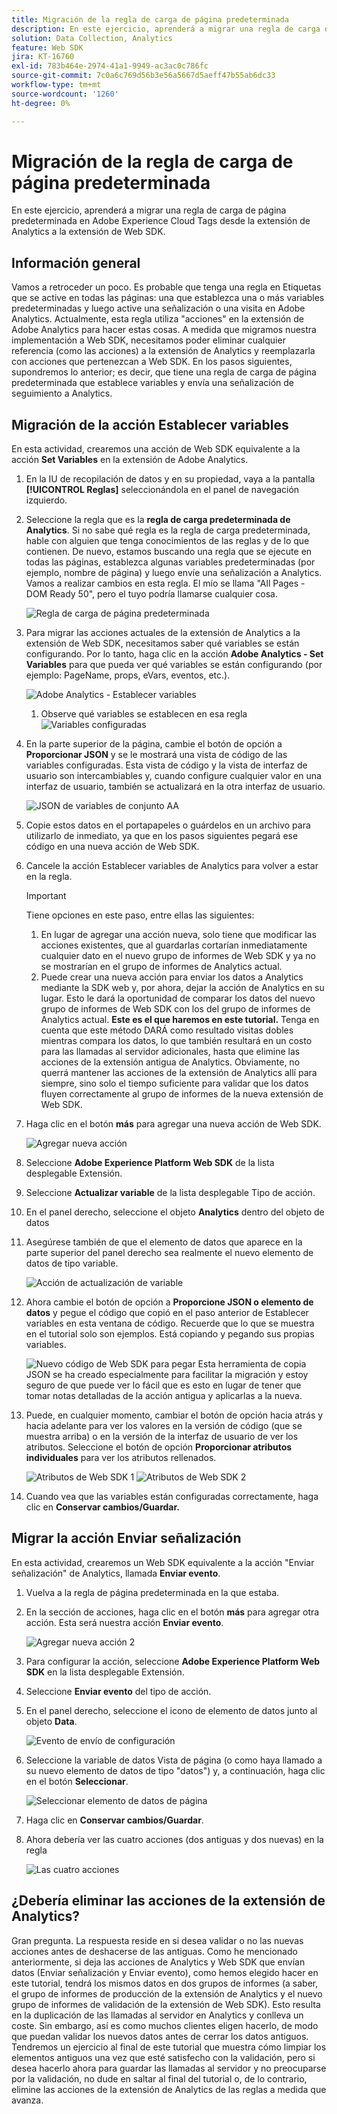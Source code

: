 ```yaml
---
title: Migración de la regla de carga de página predeterminada
description: En este ejercicio, aprenderá a migrar una regla de carga de página predeterminada en Adobe Experience Cloud Tags desde la extensión de Analytics a la extensión de Web SDK.
solution: Data Collection, Analytics
feature: Web SDK
jira: KT-16760
exl-id: 783b464e-2974-41a1-9949-ac3ac0c786fc
source-git-commit: 7c0a6c769d56b3e56a5667d5aeff47b55ab6dc33
workflow-type: tm+mt
source-wordcount: '1260'
ht-degree: 0%

---
```


# Migración de la regla de carga de página predeterminada

En este ejercicio, aprenderá a migrar una regla de carga de página predeterminada en Adobe Experience Cloud Tags desde la extensión de Analytics a la extensión de Web SDK.

## Información general

Vamos a retroceder un poco. Es probable que tenga una regla en Etiquetas que se active en todas las páginas: una que establezca una o más variables predeterminadas y luego active una señalización o una visita en Adobe Analytics. Actualmente, esta regla utiliza &quot;acciones&quot; en la extensión de Adobe Analytics para hacer estas cosas. A medida que migramos nuestra implementación a Web SDK, necesitamos poder eliminar cualquier referencia (como las acciones) a la extensión de Analytics y reemplazarla con acciones que pertenezcan a Web SDK. En los pasos siguientes, supondremos lo anterior; es decir, que tiene una regla de carga de página predeterminada que establece variables y envía una señalización de seguimiento a Analytics.

## Migración de la acción Establecer variables

En esta actividad, crearemos una acción de Web SDK equivalente a la acción **Set Variables** en la extensión de Adobe Analytics.

1. En la IU de recopilación de datos y en su propiedad, vaya a la pantalla **[!UICONTROL Reglas]** seleccionándola en el panel de navegación izquierdo.
1. Seleccione la regla que es la **regla de carga predeterminada de Analytics**. Si no sabe qué regla es la regla de carga predeterminada, hable con alguien que tenga conocimientos de las reglas y de lo que contienen. De nuevo, estamos buscando una regla que se ejecute en todas las páginas, establezca algunas variables predeterminadas (por ejemplo, nombre de página) y luego envíe una señalización a Analytics. Vamos a realizar cambios en esta regla. El mío se llama &quot;All Pages - DOM Ready 50&quot;, pero el tuyo podría llamarse cualquier cosa.

   ![Regla de carga de página predeterminada](assets/default-page-load-rule.jpg)

1. Para migrar las acciones actuales de la extensión de Analytics a la extensión de Web SDK, necesitamos saber qué variables se están configurando. Por lo tanto, haga clic en la acción **Adobe Analytics - Set Variables** para que pueda ver qué variables se están configurando (por ejemplo: PageName, props, eVars, eventos, etc.).

   ![Adobe Analytics - Establecer variables](assets/aa-set-variables.jpg)
   1. Observe qué variables se establecen en esa regla
      ![Variables configuradas](assets/aa-vars-set.jpg)

1. En la parte superior de la página, cambie el botón de opción a **Proporcionar JSON** y se le mostrará una vista de código de las variables configuradas. Esta vista de código y la vista de interfaz de usuario son intercambiables y, cuando configure cualquier valor en una interfaz de usuario, también se actualizará en la otra interfaz de usuario.

   ![JSON de variables de conjunto AA](assets/aa-setvars-json.jpg)

1. Copie estos datos en el portapapeles o guárdelos en un archivo para utilizarlo de inmediato, ya que en los pasos siguientes pegará ese código en una nueva acción de Web SDK.
1. Cancele la acción Establecer variables de Analytics para volver a estar en la regla.

   >[!IMPORTANT]
   >
   >Tiene opciones en este paso, entre ellas las siguientes:
   >1. En lugar de agregar una acción nueva, solo tiene que modificar las acciones existentes, que al guardarlas cortarían inmediatamente cualquier dato en el nuevo grupo de informes de Web SDK y ya no se mostrarían en el grupo de informes de Analytics actual.
   >1. Puede crear una nueva acción para enviar los datos a Analytics mediante la SDK web y, por ahora, dejar la acción de Analytics en su lugar. Esto le dará la oportunidad de comparar los datos del nuevo grupo de informes de Web SDK con los del grupo de informes de Analytics actual. **Este es el que haremos en este tutorial.** Tenga en cuenta que este método DARÁ como resultado visitas dobles mientras compara los datos, lo que también resultará en un costo para las llamadas al servidor adicionales, hasta que elimine las acciones de la extensión antigua de Analytics. Obviamente, no querrá mantener las acciones de la extensión de Analytics allí para siempre, sino solo el tiempo suficiente para validar que los datos fluyen correctamente al grupo de informes de la nueva extensión de Web SDK.

1. Haga clic en el botón **más** para agregar una nueva acción de Web SDK.

   ![Agregar nueva acción](assets/add-new-action.jpg)

1. Seleccione **Adobe Experience Platform Web SDK** de la lista desplegable Extensión.
1. Seleccione **Actualizar variable** de la lista desplegable Tipo de acción.
1. En el panel derecho, seleccione el objeto **Analytics** dentro del objeto de datos
1. Asegúrese también de que el elemento de datos que aparece en la parte superior del panel derecho sea realmente el nuevo elemento de datos de tipo variable.

   ![Acción de actualización de variable](assets/update-variable-action-analytics.jpg)

1. Ahora cambie el botón de opción a **Proporcione JSON o elemento de datos** y pegue el código que copió en el paso anterior de Establecer variables en esta ventana de código. Recuerde que lo que se muestra en el tutorial solo son ejemplos. Está copiando y pegando sus propias variables.

   ![Nuevo código de Web SDK para pegar](assets/new-websdk-code-paste.jpg)
Esta herramienta de copia JSON se ha creado especialmente para facilitar la migración y estoy seguro de que puede ver lo fácil que es esto en lugar de tener que tomar notas detalladas de la acción antigua y aplicarlas a la nueva.

1. Puede, en cualquier momento, cambiar el botón de opción hacia atrás y hacia adelante para ver los valores en la versión de código (que se muestra arriba) o en la versión de la interfaz de usuario de ver los atributos. Seleccione el botón de opción **Proporcionar atributos individuales** para ver los atributos rellenados.

   ![Atributos de Web SDK 1](assets/websdk-attributes-1.jpg)
   ![Atributos de Web SDK 2](assets/websdk-attributes-2.jpg)

1. Cuando vea que las variables están configuradas correctamente, haga clic en **Conservar cambios/Guardar.**

## Migrar la acción Enviar señalización

En esta actividad, crearemos un Web SDK equivalente a la acción &quot;Enviar señalización&quot; de Analytics, llamada **Enviar evento**.

1. Vuelva a la regla de página predeterminada en la que estaba.
1. En la sección de acciones, haga clic en el botón **más** para agregar otra acción. Esta será nuestra acción **Enviar evento**.

   ![Agregar nueva acción 2](assets/add-new-action-2.jpg)

1. Para configurar la acción, seleccione **Adobe Experience Platform Web SDK** en la lista desplegable Extensión.
1. Seleccione **Enviar evento** del tipo de acción.
1. En el panel derecho, seleccione el icono de elemento de datos junto al objeto **Data**.

   ![Evento de envío de configuración](assets/send-event-config.jpg)

1. Seleccione la variable de datos Vista de página (o como haya llamado a su nuevo elemento de datos de tipo &quot;datos&quot;) y, a continuación, haga clic en el botón **Seleccionar**.

   ![Seleccionar elemento de datos de página](assets/select-data-element-variable.jpg)

1. Haga clic en **Conservar cambios/Guardar**.
1. Ahora debería ver las cuatro acciones (dos antiguas y dos nuevas) en la regla

   ![Las cuatro acciones](assets/all-four-actions.jpg)

## ¿Debería eliminar las acciones de la extensión de Analytics?

Gran pregunta. La respuesta reside en si desea validar o no las nuevas acciones antes de deshacerse de las antiguas. Como he mencionado anteriormente, si deja las acciones de Analytics y Web SDK que envían datos (Enviar señalización y Enviar evento), como hemos elegido hacer en este tutorial, tendrá los mismos datos en dos grupos de informes (a saber, el grupo de informes de producción de la extensión de Analytics y el nuevo grupo de informes de validación de la extensión de Web SDK). Esto resulta en la duplicación de las llamadas al servidor en Analytics y conlleva un coste. Sin embargo, así es como muchos clientes eligen hacerlo, de modo que puedan validar los nuevos datos antes de cerrar los datos antiguos. Tendremos un ejercicio al final de este tutorial que muestra cómo limpiar los elementos antiguos una vez que esté satisfecho con la validación, pero si desea hacerlo ahora para guardar las llamadas al servidor y no preocuparse por la validación, no dude en saltar al final del tutorial o, de lo contrario, elimine las acciones de la extensión de Analytics de las reglas a medida que avanza.
